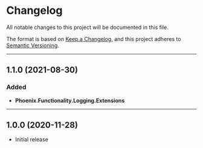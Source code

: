 # Changelog

All notable changes to this project will be documented in this file.

The format is based on [Keep a Changelog](https://keepachangelog.com/en/1.0.0/), and this project adheres to [Semantic Versioning](https://semver.org/spec/v2.0.0.html).
___

## 1.1.0 (2021-08-30)

### Added

- **Phoenix.Functionality.Logging.Extensions**
___

## 1.0.0 (2020-11-28)

- Initial release
